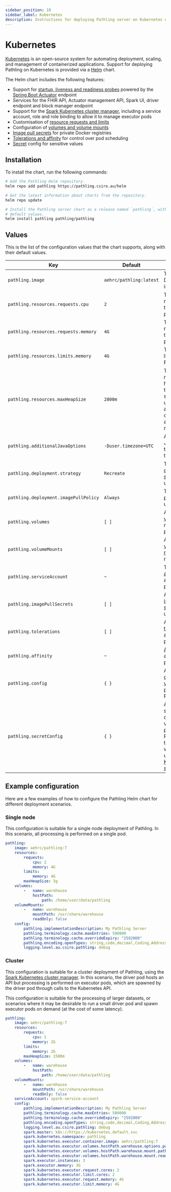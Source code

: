 ```yaml
---
sidebar_position: 10
sidebar_label: Kubernetes
description: Instructions for deploying Pathling server on Kubernetes using Helm.
---
```


# Kubernetes

[Kubernetes](https://kubernetes.io/) is an open-source system for automating
deployment, scaling, and management of containerized applications. Support for
deploying Pathling on Kubernetes is provided via a [Helm](https://helm.sh/)
chart.

The Helm chart includes the following features:

- Support
  for [startup, liveness and readiness probes](https://kubernetes.io/docs/tasks/configure-pod-container/configure-liveness-readiness-startup-probes/)
  powered by
  the [Spring Boot Actuator](https://docs.spring.io/spring-boot/docs/current/reference/html/actuator.html)
  endpoint
- Services for the FHIR API, Actuator management API, Spark UI, driver endpoint
  and block manager endpoint
- Support for
  the [Spark Kubernetes cluster manager](https://spark.apache.org/docs/latest/running-on-kubernetes.html),
  including a service account, role and role binding to allow it to manage
  executor pods
- Customisation
  of [resource requests and limits](https://kubernetes.io/docs/concepts/configuration/manage-resources-containers/)
- Configuration
  of [volumes and volume mounts](https://kubernetes.io/docs/concepts/storage/volumes/)
- [Image pull secrets](https://kubernetes.io/docs/tasks/configure-pod-container/pull-image-private-registry/)
  for private Docker registries
- [Tolerations and affinity](https://kubernetes.io/docs/concepts/scheduling-eviction/assign-pod-node/)
  for control over pod scheduling
- [Secret](https://kubernetes.io/docs/concepts/configuration/secret/) config
  for sensitive values

## Installation

To install the chart, run the following commands:

```bash
# Add the Pathling Helm repository.
helm repo add pathling https://pathling.csiro.au/helm

# Get the latest information about charts from the repository.
helm repo update

# Install the Pathling server chart as a release named `pathling`, with the 
# default values.
helm install pathling pathling/pathling
```

## Values

This is the list of the configuration values that the chart supports, along with
their default values.

| Key                                   | Default                 | Description                                                                                                                                                                 |
|---------------------------------------|-------------------------|-----------------------------------------------------------------------------------------------------------------------------------------------------------------------------|
| `pathling.image`                      | `aehrc/pathling:latest` | The Pathling Docker image to use                                                                                                                                            |
| `pathling.resources.requests.cpu`     | `2`                     | The CPU request for the Pathling pod                                                                                                                                        |
| `pathling.resources.requests.memory`  | `4G`                    | The memory request for the Pathling pod                                                                                                                                     |
| `pathling.resources.limits.memory`    | `4G`                    | The memory limit for the Pathling pod                                                                                                                                       |
| `pathling.resources.maxHeapSize`      | `2800m`                 | The maximum heap size for the JVM, should usually be about 75% of the available memory                                                                                      |
| `pathling.additionalJavaOptions`      | `-Duser.timezone=UTC`   | Additional Java options to pass to the JVM                                                                                                                                  |
| `pathling.deployment.strategy`        | `Recreate`              | The [deployment strategy](https://kubernetes.io/docs/concepts/workloads/controllers/deployment/#strategy) to use                                                            |
| `pathling.deployment.imagePullPolicy` | `Always`                | The [image pull policy](https://kubernetes.io/docs/concepts/containers/images/#updating-images) to use                                                                      |
| `pathling.volumes`                    | `[ ]`                   | A list of [volumes](https://kubernetes.io/docs/concepts/storage/volumes/) to mount in the pod                                                                               |
| `pathling.volumeMounts`               | `[ ]`                   | A list of [volume mounts](https://kubernetes.io/docs/concepts/storage/volumes/#using-volumes) to mount                                                                      |
| `pathling.serviceAccount`             | `~`                     | The [service account](https://kubernetes.io/docs/tasks/configure-pod-container/configure-service-account/) to assign to the pod                                             
| `pathling.imagePullSecrets`           | `[ ]`                   | A list of [image pull secrets](https://kubernetes.io/docs/tasks/configure-pod-container/pull-image-private-registry/) to use                                                |
| `pathling.tolerations`                | `[ ]`                   | A list of [tolerations](https://kubernetes.io/docs/concepts/scheduling-eviction/taint-and-toleration/) to apply to the pod                                                  |
| `pathling.affinity`                   | `~`                     | [Affinity](https://kubernetes.io/docs/concepts/scheduling-eviction/assign-pod-node/#affinity-and-anti-affinity) to apply to the pod                                         |
| `pathling.config`                     | `{ }`                   | A map of [configuration values](/docs/7.2.0/server/configuration) to pass to Pathling                                                                                       |
| `pathling.secretConfig`               | `{ }`                   | A map of secret configuration values to pass to Pathling, these values will be stored using [Kubernetes secrets](https://kubernetes.io/docs/concepts/configuration/secret/) |

## Example configuration

Here are a few examples of how to configure the Pathling Helm chart for
different deployment scenarios.

### Single node

This configuration is suitable for a single node deployment of Pathling. In this
scenario, all processing is performed on a single pod.

```yml
pathling:
    image: aehrc/pathling:7
    resources:
        requests:
            cpu: 2
            memory: 4G
        limits:
            memory: 4G
        maxHeapSize: 3g
    volumes:
        -   name: warehouse
            hostPath:
                path: /home/user/data/pathling
    volumeMounts:
        -   name: warehouse
            mountPath: /usr/share/warehouse
            readOnly: false
    config:
        pathling.implementationDescription: My Pathling Server
        pathling.terminology.cache.maxEntries: 500000
        pathling.terminology.cache.overrideExpiry: "2592000"
        pathling.encoding.openTypes: string,code,decimal,Coding,Address
        logging.level.au.csiro.pathling: debug
```

### Cluster

This configuration is suitable for a cluster deployment of Pathling, using the
[Spark Kubernetes cluster manager](https://spark.apache.org/docs/latest/running-on-kubernetes.html).
In this scenario, the driver pod hosts an API but processing is performed on
executor pods, which are spawned by the driver pod through calls to the
Kubernetes API.

This configuration is suitable for the processing of larger datasets, or
scenarios where it may be desirable to run a small driver pod and spawn executor
pods on demand (at the cost of some latency).

```yml
pathling:
    image: aehrc/pathling:7
    resources:
        requests:
            cpu: 1
            memory: 2G
        limits:
            memory: 2G
        maxHeapSize: 1500m
    volumes:
        -   name: warehouse
            hostPath:
                path: /home/user/data/pathling
    volumeMounts:
        -   name: warehouse
            mountPath: /usr/share/warehouse
            readOnly: false
    serviceAccount: spark-service-account
    config:
        pathling.implementationDescription: My Pathling Server
        pathling.terminology.cache.maxEntries: 500000
        pathling.terminology.cache.overrideExpiry: "2592000"
        pathling.encoding.openTypes: string,code,decimal,Coding,Address
        logging.level.au.csiro.pathling: debug
        spark.master: k8s://https://kubernetes.default.svc
        spark.kubernetes.namespace: pathling
        spark.kubernetes.executor.container.image: aehrc/pathling:7
        spark.kubernetes.executor.volumes.hostPath.warehouse.options.path: /home/user/data/pathling
        spark.kubernetes.executor.volumes.hostPath.warehouse.mount.path: /usr/share/warehouse
        spark.kubernetes.executor.volumes.hostPath.warehouse.mount.readOnly: false
        spark.executor.instances: 3
        spark.executor.memory: 3G
        spark.kubernetes.executor.request.cores: 2
        spark.kubernetes.executor.limit.cores: 2
        spark.kubernetes.executor.request.memory: 4G
        spark.kubernetes.executor.limit.memory: 4G
```
